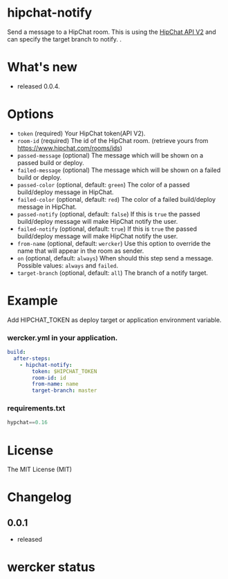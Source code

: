 # hipchat-notify

Send a message to a HipChat room.
This is using the [HipChat API V2](https://www.hipchat.com/docs/apiv2) and
can specify the target branch to notify.
.

# What's new

- released 0.0.4.

# Options

* `token` (required) Your HipChat token(API V2).
* `room-id` (required) The id of the HipChat room. (retrieve yours from https://www.hipchat.com/rooms/ids)
* `passed-message` (optional) The message which will be shown on a passed build or deploy.
* `failed-message` (optional) The message which will be shown on a failed build or deploy.
* `passed-color` (optional, default: `green`) The color of a passed build/deploy message in HipChat.
* `failed-color` (optional, default: `red`) The color of a failed build/deploy message in HipChat.
* `passed-notify` (optional, default: `false`) If this is `true` the passed build/deploy message will make HipChat notify the user.
* `failed-notify` (optional, default: `true`) If this is `true` the passed build/deploy message will make HipChat notify the user.
* `from-name` (optional, default: `wercker`) Use this option to override the name that will appear in the room as sender.
* `on` (optional, default: `always`) When should this step send a message. Possible values: `always` and `failed`.
* `target-branch` (optional, default: `all`) The branch of a notify target.

# Example

Add HIPCHAT_TOKEN as deploy target or application environment variable.


### wercker.yml in your application.

```yaml
build:
  after-steps:
    - hipchat-notify:
        token: $HIPCHAT_TOKEN
        room-id: id
        from-name: name
        target-branch: master
```


### requirements.txt

```python
hypchat==0.16
```

# License

The MIT License (MIT)

# Changelog

## 0.0.1
-  released

# wercker status

